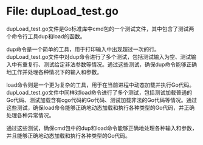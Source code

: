 # File: dupLoad_test.go

dupLoad_test.go文件是Go标准库中cmd包的一个测试文件，其中包含了测试两个命令行工具dup和load的函数。

dup命令是一个简单的工具，用于打印输入中出现超过一次的行。dupLoad_test.go文件中对dup命令进行了多个测试，包括测试输入为空、测试输入中有重复行、测试给定非法参数等情况。通过这些测试，确保dup命令能够正确地工作并处理各种情况下的输入和参数。

load命令则是一个更为复杂的工具，用于在当前进程中动态加载并执行Go代码。dupLoad_test.go文件中同样对load命令进行了多个测试，包括测试加载普通的Go代码、测试加载含有cgo代码的Go代码、测试加载非法的Go代码等情况。通过这些测试，确保load命令能够正确地动态加载和执行各种类型的Go代码，并正确处理各种异常情况。

通过这些测试，确保cmd包中的dup和load命令能够正确地处理各种输入和参数，并且能够正确地动态加载和执行各种类型的Go代码。

